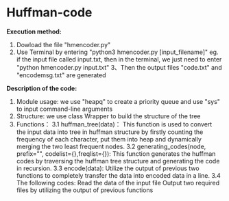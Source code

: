 # Huffman-code

**Execution method:**
  1. Dowload the file "hmencoder.py"
  2. Use Terminal by entering "python3 hmencoder.py [input_filename]"
     eg. if the input file called input.txt, then in the terminal, we just need to enter "python hmencoder.py input.txt"
  3、Then the output files "code.txt" and "encodemsg.txt" are generated

**Description of the code:**
1. Module usage: we use "heapq" to create a priority queue and use "sys" to input command-line arguments
2. Structure: we use class Wrapper to build the structure of the tree
3. Functions：
     3.1 huffman_tree(data)：
         This function is used to convert the input data into tree in huffman structure by firstly counting the frequency of each character, put them into heap and dynamically merging the two least frequent nodes.
     3.2 generating_codes(node, prefix="", codelist={},freqlist={}):
         This function generates the huffman codes by traversing the huffman tree structure and generating the code in recursion.
     3.3 encode(data):
         Utilize the output of previous two functions to completely transfer the data into encoded data in a line.
     3.4 The following codes:
         Read the data of the input file
         Output two required files by utilizing the output of previous functions
